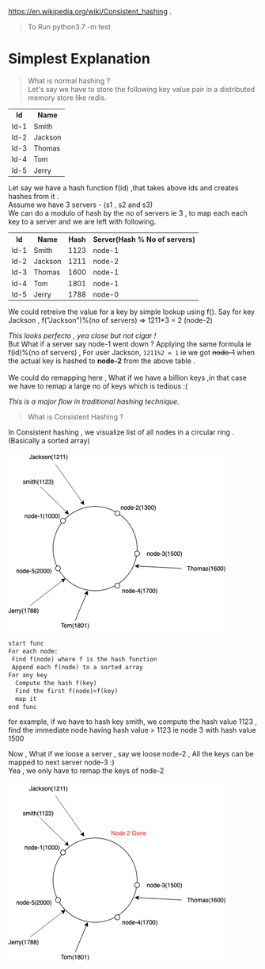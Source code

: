  https://en.wikipedia.org/wiki/Consistent_hashing . 
 
>To Run python3.7 -m test 

Simplest Explanation
====================
>What is normal hashing ? </br>
Let's say we have to store the following key value pair in a distributed memory store like redis.
<table style="width:100%">
  <tr>
    <th>Id</th>
    <th>Name</th>
  </tr>
  <tr>
    <td>Id-1</td>
    <td>Smith</td>
  </tr>
  <tr>
    <td>Id-2</td>
    <td>Jackson</td>
  </tr>
  <tr>
    <td>Id-3</td>
    <td>Thomas</td>
  </tr>
  <tr>
    <td>Id-4</td>
    <td>Tom</td>
  </tr>
  <tr>
    <td>Id-5</td>
    <td>Jerry</td>
  </tr>
</table>

Let say we have a hash function f(id) ,that takes above ids and  creates hashes  from it . </br>
Assume we have 3 servers - (s1 , s2 and s3)</br>
We can do a modulo of hash by the no of servers ie 3 , to map each each key to a server and we are left with following.
<table style="width:100%">
  <tr>
    <th>Id</th>
    <th>Name</th>
    <th>Hash</th>
    <th>Server(Hash % No of servers)</th>
  </tr>
  <tr>
    <td>Id-1</td>
    <td>Smith</td>
    <td>1123</td>
    <td>node-1</td>
  </tr>
  <tr>
    <td>Id-2</td>
    <td>Jackson</td>
    <td>1211</td>
    <td>node-2</td>
  </tr>
  <tr>
    <td>Id-3</td>
    <td>Thomas</td>
    <td>1600</td>
    <td>node-1</td>
  </tr>
  <tr>
    <td>Id-4</td>
    <td>Tom</td>
    <td>1801</td>
    <td>node-1</td>
  </tr>
  <tr>
    <td>Id-5</td>
    <td>Jerry</td>
    <td>1788</td>
    <td>node-0</td>
  </tr>
</table>
We could retreive the value for a key by simple lookup using f().
Say for key Jackson , f("Jackson")%(no of servers) => 1211*3 = 2 (node-2)

*This looks perfecto , yea close but not cigar !* </br>
But What if a server say node-1 went down ?
Applying the same formula ie f(id)%(no of servers) , For user Jackson,  ```1211%2 = 1``` ie we got ~~node-1~~ when the actual key is hashed to **node-2** from the above table .</br></br>
We could do remapping here , What if we have a billion keys ,in that case we have to remap a large no of keys which is tedious :(

*This is a major flow in traditional hashing technique.*

>What is Consistent Hashing ?

In Consistent hashing , we visualize  list of all nodes in a circular ring .(Basically a sorted array)

![alt text](https://github.com/melvilgit/Consistent-Hashing/blob/master/ch1.png)

```
start func
For each node:
 Find f(node) where f is the hash function
 Append each f(node) to a sorted array
For any key
  Compute the hash f(key)
  Find the first f(node)>f(key)
  map it
end func
```

for example, if we have to hash key smith, we compute the hash value 1123 , find the immediate node having hash value > 1123 ie node 3 with hash value 1500 

Now , What if we loose a server , say we loose node-2 , All the keys can be mapped to next server node-3 :) </br>
Yea , we only have to remap the keys of node-2
</br></br>
![alt text](https://github.com/melvilgit/Consistent-Hashing/blob/master/ch2.png)

